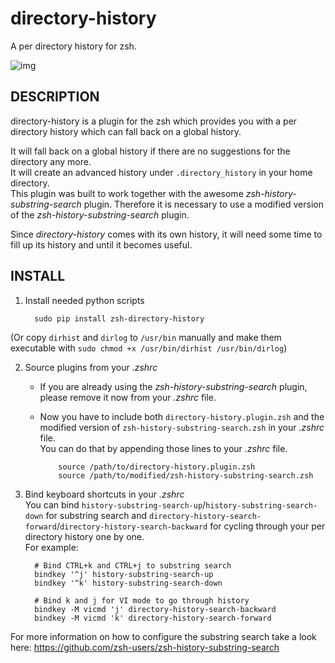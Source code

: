directory-history
=================

A per directory history for zsh.

![img](https://github.com/tymm/directory-history/wiki/demo.gif)

DESCRIPTION
-----------

directory-history is a plugin for the zsh which provides you with a per directory history which can fall back on a global history.  

It will fall back on a global history if there are no suggestions for the directory any more.  
It will create an advanced history under `.directory_history` in your home directory.  
This plugin was built to work together with the awesome _zsh-history-substring-search_ plugin.
Therefore it is necessary to use a modified version of the _zsh-history-substring-search_ plugin.

Since _directory-history_ comes with its own history, it will need some time to fill up its history and until it becomes useful.

INSTALL
-------

1. Install needed python scripts

         sudo pip install zsh-directory-history

  (Or copy `dirhist` and `dirlog` to `/usr/bin` manually and make them executable with `sudo chmod +x /usr/bin/dirhist /usr/bin/dirlog`)

2. Source plugins from your _.zshrc_
   * If you are already using the _zsh-history-substring-search_ plugin, please remove it now from your _.zshrc_ file.
   * Now you have to include both `directory-history.plugin.zsh` and the modified version of `zsh-history-substring-search.zsh` in your _.zshrc_ file.  
   You can do that by appending those lines to your _.zshrc_ file.  

             source /path/to/directory-history.plugin.zsh
             source /path/to/modified/zsh-history-substring-search.zsh

3. Bind keyboard shortcuts in your _.zshrc_  
You can bind `history-substring-search-up`/`history-substring-search-down` for substring search and `directory-history-search-forward`/`directory-history-search-backward` for cycling through your per directory history one by one.  
For example:

         # Bind CTRL+k and CTRL+j to substring search
         bindkey '^j' history-substring-search-up
         bindkey '^k' history-substring-search-down

         # Bind k and j for VI mode to go through history
         bindkey -M vicmd 'j' directory-history-search-backward
         bindkey -M vicmd 'k' directory-history-search-forward

For more information on how to configure the substring search take a look here: https://github.com/zsh-users/zsh-history-substring-search
